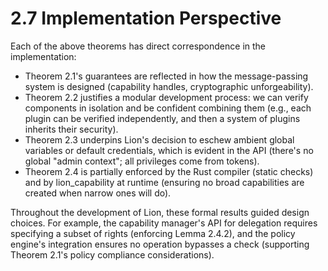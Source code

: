 # 2.7 Implementation Perspective

Each of the above theorems has direct correspondence in the implementation:

- Theorem 2.1's guarantees are reflected in how the message-passing system is
  designed (capability handles, cryptographic unforgeability).
- Theorem 2.2 justifies a modular development process: we can verify components
  in isolation and be confident combining them (e.g., each plugin can be
  verified independently, and then a system of plugins inherits their security).
- Theorem 2.3 underpins Lion's decision to eschew ambient global variables or
  default credentials, which is evident in the API (there's no global "admin
  context"; all privileges come from tokens).
- Theorem 2.4 is partially enforced by the Rust compiler (static checks) and by
  lion\_capability at runtime (ensuring no broad capabilities are created when
  narrow ones will do).

Throughout the development of Lion, these formal results guided design choices.
For example, the capability manager's API for delegation requires specifying a
subset of rights (enforcing Lemma 2.4.2), and the policy engine's integration
ensures no operation bypasses a check (supporting Theorem 2.1's policy
compliance considerations).
